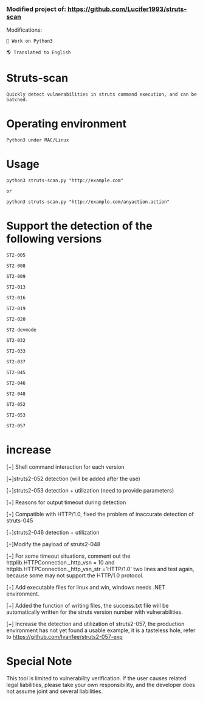 ### Modified project of: https://github.com/Lucifer1993/struts-scan
Modifications:
```
🐍 Work on Python3

🌎 Translated to English
```
#

# Struts-scan
```
Quickly detect vulnerabilities in struts command execution, and can be batched.
```
# Operating environment
```
Python3 under MAC/Linux
```

# Usage
```
python3 struts-scan.py "http://example.com"

or

python3 struts-scan.py "http://example.com/anyaction.action"
```

# Support the detection of the following versions
```
ST2-005

ST2-008

ST2-009

ST2-013

ST2-016

ST2-019

ST2-020

ST2-devmode

ST2-032

ST2-033

ST2-037

ST2-045

ST2-046

ST2-048

ST2-052

ST2-053

ST2-057
```

# increase
[+] Shell command interaction for each version

[+]struts2-052 detection (will be added after the use)

[+]struts2-053 detection + utilization (need to provide parameters)

[+] Reasons for output timeout during detection

[+] Compatible with HTTP/1.0, fixed the problem of inaccurate detection of struts-045

[+]struts2-046 detection + utilization

[+]Modify the payload of struts2-048

[+] For some timeout situations, comment out the httplib.HTTPConnection._http_vsn = 10 and httplib.HTTPConnection._http_vsn_str ='HTTP/1.0' two lines and test again, because some may not support the HTTP/1.0 protocol.

[+] Add executable files for linux and win, windows needs .NET environment.

[+] Added the function of writing files, the success.txt file will be automatically written for the struts version number with vulnerabilities.

[+] Increase the detection and utilization of struts2-057, the production environment has not yet found a usable example, it is a tasteless hole, refer to https://github.com/Ivan1ee/struts2-057-exp

# Special Note
This tool is limited to vulnerability verification. If the user causes related legal liabilities, please take your own responsibility, and the developer does not assume joint and several liabilities.
